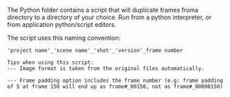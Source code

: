 The Python folder contains a script that will duplicate frames froma  directory to a directory of your choice.
Run from a python interpreter, or from application python/script editors.

The script uses this naming convention:
```````````````````````````````````````
'project name'_'scene name'_'shot'_'version'_frame number

Tips when using this script: 
--- Image format is taken from the original files automatically. 

--- Frame padding option includes the frame number (e.g: frame padding of 5 at frame 150 will end up as frame#_00150, not as frame#_00000150)